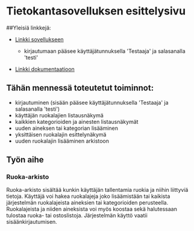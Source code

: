 # Tietokantasovelluksen esittelysivu

##Yleisiä linkkejä:

* [Linkki sovellukseen](http://pmari.users.cs.helsinki.fi/tsoha)
	- kirjautumaan pääsee käyttäjätunnuksella 'Testaaja' ja salasanalla 'testi'

* [Linkki dokumentaatioon](https://github.com/BikkuMyy/Tsoha-Bootstrap/blob/master/doc/dokumentaatio.pdf)

## Tähän mennessä toteutetut toiminnot:
* kirjautuminen (sisään pääsee käyttäjätunnuksella 'Testaaja' ja salasanalla 'testi')
* käyttäjän ruokalajien listausnäkymä
* kaikkien kategorioiden ja ainesten listausnäkymät
* uuden aineksen tai kategorian lisääminen
* yksittäisen ruokalajin esittelynäkymä
* uuden ruokalajin lisääminen arkistoon

## Työn aihe

### Ruoka-arkisto
Ruoka-arkisto sisältää kunkin käyttäjän tallentamia ruokia ja niihin liittyviä tietoja. Käyttäjä voi hakea ruokalajeja joko lisäämistään tai kaikista järjestelmän ruokalajeista aineksien tai kategorioiden perusteella. Ruokalajeista ja niiden aineksista voi myös koostaa sekä halutessaan tulostaa ruoka- tai ostoslistoja. Järjestelmän käyttö vaatii sisäänkirjautumisen.
